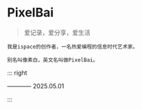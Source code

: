 # PixelBai

> 爱记录，爱分享，爱生活

    我是ispace的创作者，一名热爱编程的信息时代艺术家。

    别名叫像素白，英文名叫做PixelBai。

::: right

​———— 2025.05.01

:::
